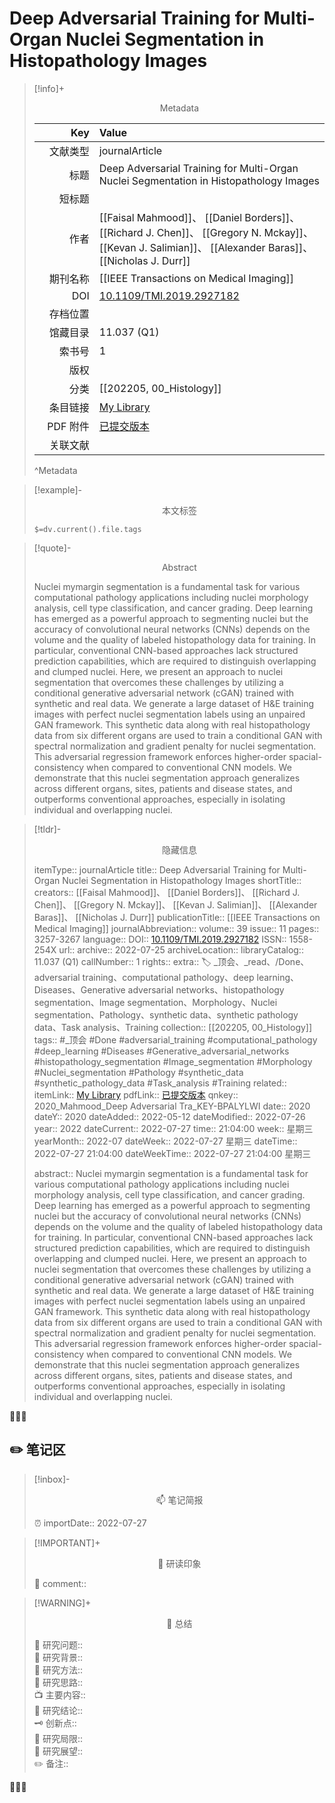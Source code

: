 # Deep Adversarial Training for Multi-Organ Nuclei Segmentation in Histopathology Images
> [!info]+ <center>Metadata</center>
> 
> |<div style="width: 5em">Key</div>|Value|
> |--:|:--|
> |文献类型|journalArticle|
> |标题|Deep Adversarial Training for Multi-Organ Nuclei Segmentation in Histopathology Images|
> |短标题||
> |作者|[[Faisal Mahmood]]、 [[Daniel Borders]]、 [[Richard J. Chen]]、 [[Gregory N. Mckay]]、 [[Kevan J. Salimian]]、 [[Alexander Baras]]、 [[Nicholas J. Durr]]|
> |期刊名称|[[IEEE Transactions on Medical Imaging]]|
> |DOI|[10.1109/TMI.2019.2927182](https://doi.org/10.1109/TMI.2019.2927182)|
> |存档位置||
> |馆藏目录|11.037 (Q1)|
> |索书号|1|
> |版权||
> |分类|[[202205, 00_Histology]]|
> |条目链接|[My Library](zotero://select/library/items/BPALYLWI)|
> |PDF 附件|[已提交版本](zotero://open-pdf/library/items/XCDL7DQB)|
> |关联文献||
> ^Metadata


> [!example]- <center>本文标签</center>
> 
> `$=dv.current().file.tags`


> [!quote]- <center>Abstract</center>
> 
> Nuclei mymargin segmentation is a fundamental task for various computational pathology applications including nuclei morphology analysis, cell type classification, and cancer grading. Deep learning has emerged as a powerful approach to segmenting nuclei but the accuracy of convolutional neural networks (CNNs) depends on the volume and the quality of labeled histopathology data for training. In particular, conventional CNN-based approaches lack structured prediction capabilities, which are required to distinguish overlapping and clumped nuclei. Here, we present an approach to nuclei segmentation that overcomes these challenges by utilizing a conditional generative adversarial network (cGAN) trained with synthetic and real data. We generate a large dataset of H&E training images with perfect nuclei segmentation labels using an unpaired GAN framework. This synthetic data along with real histopathology data from six different organs are used to train a conditional GAN with spectral normalization and gradient penalty for nuclei segmentation. This adversarial regression framework enforces higher-order spacial-consistency when compared to conventional CNN models. We demonstrate that this nuclei segmentation approach generalizes across different organs, sites, patients and disease states, and outperforms conventional approaches, especially in isolating individual and overlapping nuclei.


> [!tldr]- <center>隐藏信息</center>
> 
> itemType:: journalArticle
> title:: Deep Adversarial Training for Multi-Organ Nuclei Segmentation in Histopathology Images
> shortTitle:: 
> creators:: [[Faisal Mahmood]]、 [[Daniel Borders]]、 [[Richard J. Chen]]、 [[Gregory N. Mckay]]、 [[Kevan J. Salimian]]、 [[Alexander Baras]]、 [[Nicholas J. Durr]]
> publicationTitle:: [[IEEE Transactions on Medical Imaging]]
> journalAbbreviation:: 
> volume:: 39
> issue:: 11
> pages:: 3257-3267
> language:: 
> DOI:: [10.1109/TMI.2019.2927182](https://doi.org/10.1109/TMI.2019.2927182)
> ISSN:: 1558-254X
> url:: []()
> archive:: 2022-07-25
> archiveLocation:: 
> libraryCatalog:: 11.037 (Q1)
> callNumber:: 1
> rights:: 
> extra:: 🏷️ _顶会、_read、/Done、adversarial training、computational pathology、deep learning、Diseases、Generative adversarial networks、histopathology segmentation、Image segmentation、Morphology、Nuclei segmentation、Pathology、synthetic data、synthetic pathology data、Task analysis、Training
> collection:: [[202205, 00_Histology]]
> tags:: #_顶会 #Done #adversarial_training #computational_pathology #deep_learning #Diseases #Generative_adversarial_networks #histopathology_segmentation #Image_segmentation #Morphology #Nuclei_segmentation #Pathology #synthetic_data #synthetic_pathology_data #Task_analysis #Training
> related:: 
> itemLink:: [My Library](zotero://select/library/items/BPALYLWI)
> pdfLink:: [已提交版本](zotero://open-pdf/library/items/XCDL7DQB)
> qnkey:: 2020_Mahmood_Deep Adversarial Tra_KEY-BPALYLWI
> date:: 2020
> dateY:: 2020
> dateAdded:: 2022-05-12
> dateModified:: 2022-07-26
> year:: 2022
> dateCurrent:: 2022-07-27
> time:: 21:04:00
> week:: 星期三
> yearMonth:: 2022-07
> dateWeek:: 2022-07-27 星期三
> dateTime:: 2022-07-27 21:04:00
> dateWeekTime:: 2022-07-27 21:04:00 星期三
> 
> abstract:: Nuclei mymargin segmentation is a fundamental task for various computational pathology applications including nuclei morphology analysis, cell type classification, and cancer grading. Deep learning has emerged as a powerful approach to segmenting nuclei but the accuracy of convolutional neural networks (CNNs) depends on the volume and the quality of labeled histopathology data for training. In particular, conventional CNN-based approaches lack structured prediction capabilities, which are required to distinguish overlapping and clumped nuclei. Here, we present an approach to nuclei segmentation that overcomes these challenges by utilizing a conditional generative adversarial network (cGAN) trained with synthetic and real data. We generate a large dataset of H&E training images with perfect nuclei segmentation labels using an unpaired GAN framework. This synthetic data along with real histopathology data from six different organs are used to train a conditional GAN with spectral normalization and gradient penalty for nuclei segmentation. This adversarial regression framework enforces higher-order spacial-consistency when compared to conventional CNN models. We demonstrate that this nuclei segmentation approach generalizes across different organs, sites, patients and disease states, and outperforms conventional approaches, especially in isolating individual and overlapping nuclei.


👣➿👣


## ✏️ 笔记区

>[!inbox]- <center>📫 笔记简报</center>
>
> ⏰ importDate:: 2022-07-27

> [!IMPORTANT]+ <center>🌱 研读印象</center>  
>
>📌 comment::  

> [!WARNING]+ <center>🐣 总结</center>  
>
>🎯 研究问题::  
🔎 研究背景::  
🚀 研究方法::  
🐔 研究思路::  
📺 主要内容::  
🎉 研究结论::  
🗝️ 创新点::  
💩 研究局限::  
🐾 研究展望::  
✏️ 备注::  


👣➿👣